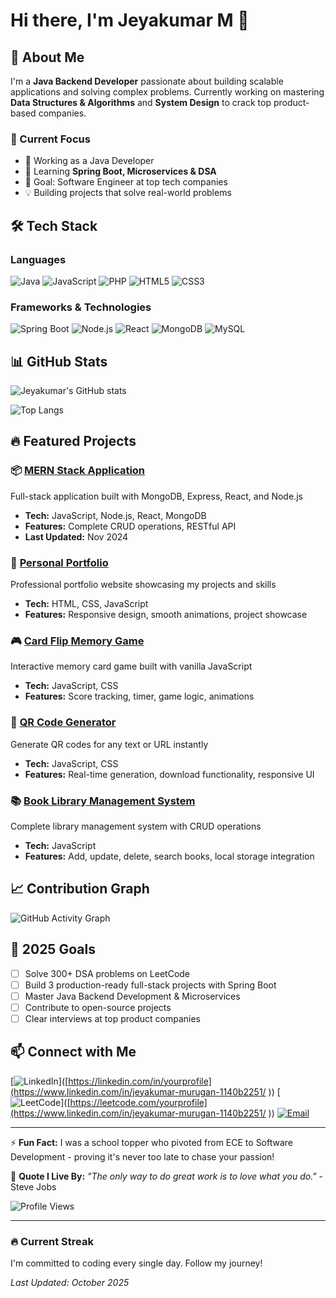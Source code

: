 # Hi there, I'm Jeyakumar M 👋

## 🚀 About Me
I'm a **Java Backend Developer** passionate about building scalable applications and solving complex problems. Currently working on mastering **Data Structures & Algorithms** and **System Design** to crack top product-based companies.

### 💼 Current Focus
- 🔭 Working as a Java Developer
- 🌱 Learning **Spring Boot, Microservices & DSA**
- 🎯 Goal: Software Engineer at top tech companies
- 💡 Building projects that solve real-world problems

## 🛠️ Tech Stack

### Languages
![Java](https://img.shields.io/badge/Java-ED8B00?style=for-the-badge&logo=openjdk&logoColor=white)
![JavaScript](https://img.shields.io/badge/JavaScript-F7DF1E?style=for-the-badge&logo=javascript&logoColor=black)
![PHP](https://img.shields.io/badge/PHP-777BB4?style=for-the-badge&logo=php&logoColor=white)
![HTML5](https://img.shields.io/badge/HTML5-E34F26?style=for-the-badge&logo=html5&logoColor=white)
![CSS3](https://img.shields.io/badge/CSS3-1572B6?style=for-the-badge&logo=css3&logoColor=white)

### Frameworks & Technologies
![Spring Boot](https://img.shields.io/badge/Spring_Boot-6DB33F?style=for-the-badge&logo=spring-boot&logoColor=white)
![Node.js](https://img.shields.io/badge/Node.js-43853D?style=for-the-badge&logo=node.js&logoColor=white)
![React](https://img.shields.io/badge/React-20232A?style=for-the-badge&logo=react&logoColor=61DAFB)
![MongoDB](https://img.shields.io/badge/MongoDB-4EA94B?style=for-the-badge&logo=mongodb&logoColor=white)
![MySQL](https://img.shields.io/badge/MySQL-005C84?style=for-the-badge&logo=mysql&logoColor=white)

## 📊 GitHub Stats

![Jeyakumar's GitHub stats](https://github-readme-stats.vercel.app/api?username=jeyakumar22&show_icons=true&theme=radical)

![Top Langs](https://github-readme-stats.vercel.app/api/top-langs/?username=jeyakumar22&layout=compact&theme=radical)

## 🔥 Featured Projects

### 📦 [MERN Stack Application](https://github.com/jeyakumar22/mernstack)
Full-stack application built with MongoDB, Express, React, and Node.js
- **Tech:** JavaScript, Node.js, React, MongoDB
- **Features:** Complete CRUD operations, RESTful API
- **Last Updated:** Nov 2024

### 💼 [Personal Portfolio](https://github.com/jeyakumar22/my_portfolio)
Professional portfolio website showcasing my projects and skills
- **Tech:** HTML, CSS, JavaScript
- **Features:** Responsive design, smooth animations, project showcase

### 🎮 [Card Flip Memory Game](https://github.com/jeyakumar22/cardflip)
Interactive memory card game built with vanilla JavaScript
- **Tech:** JavaScript, CSS
- **Features:** Score tracking, timer, game logic, animations

### 📱 [QR Code Generator](https://github.com/jeyakumar22/QR_generator)
Generate QR codes for any text or URL instantly
- **Tech:** JavaScript, CSS
- **Features:** Real-time generation, download functionality, responsive UI

### 📚 [Book Library Management System](https://github.com/jeyakumar22/Book-library-CRUD-)
Complete library management system with CRUD operations
- **Tech:** JavaScript
- **Features:** Add, update, delete, search books, local storage integration

## 📈 Contribution Graph

![GitHub Activity Graph](https://github-readme-activity-graph.vercel.app/graph?username=jeyakumar22&theme=github-compact)

## 🎯 2025 Goals
- [ ] Solve 300+ DSA problems on LeetCode
- [ ] Build 3 production-ready full-stack projects with Spring Boot
- [ ] Master Java Backend Development & Microservices
- [ ] Contribute to open-source projects
- [ ] Clear interviews at top product companies

## 📫 Connect with Me

[![LinkedIn](https://img.shields.io/badge/LinkedIn-0077B5?style=for-the-badge&logo=linkedin&logoColor=white)]([https://linkedin.com/in/yourprofile](https://www.linkedin.com/in/jeyakumar-murugan-1140b2251/
))
[![LeetCode](https://img.shields.io/badge/LeetCode-FFA116?style=for-the-badge&logo=leetcode&logoColor=black)]([https://leetcode.com/yourprofile](https://www.linkedin.com/in/jeyakumar-murugan-1140b2251/
))
[![Email](https://img.shields.io/badge/Email-D14836?style=for-the-badge&logo=gmail&logoColor=white)](mailto:your.muruganjk2003@gmail.com)

---

⚡ **Fun Fact:** I was a school topper who pivoted from ECE to Software Development - proving it's never too late to chase your passion!

💬 **Quote I Live By:** *"The only way to do great work is to love what you do."* - Steve Jobs

![Profile Views](https://komarev.com/ghpvc/?username=jeyakumar22&color=brightgreen)

---

### 🔥 Current Streak
I'm committed to coding every single day. Follow my journey!

*Last Updated: October 2025*
